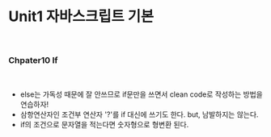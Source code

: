 # Unit1 자바스크립트 기본
<br>

### Chpater10 If
<br>

- else는 가독성 때문에 잘 안쓰므로 if문만을 쓰면서 clean code로 작성하는 방법을 연습하자!
- 삼항연산자인 조건부 연산자 '?'를 if 대신에 쓰기도 한다. but, 남발하지는 않는다.
- if의 조건으로 문자열을 적는다면 숫자형으로 형변환 된다.